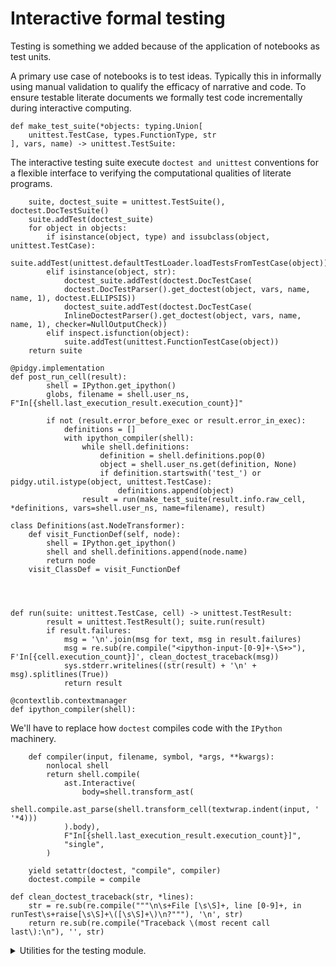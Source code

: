 # Interactive formal testing

Testing is something we added because of the application of notebooks as test units.

A primary use case of notebooks is to test ideas. Typically this in informally using
manual validation to qualify the efficacy of narrative and code. To ensure testable literate documents
we formally test code incrementally during interactive computing.

<!--

    import unittest, doctest, textwrap, dataclasses, IPython, re, pidgy, sys, typing, types, contextlib, ast, inspect

-->

    def make_test_suite(*objects: typing.Union[
        unittest.TestCase, types.FunctionType, str
    ], vars, name) -> unittest.TestSuite:

The interactive testing suite execute `doctest and unittest` conventions
for a flexible interface to verifying the computational qualities of literate programs.

        suite, doctest_suite = unittest.TestSuite(), doctest.DocTestSuite()
        suite.addTest(doctest_suite)
        for object in objects:
            if isinstance(object, type) and issubclass(object, unittest.TestCase):
                suite.addTest(unittest.defaultTestLoader.loadTestsFromTestCase(object))
            elif isinstance(object, str):
                doctest_suite.addTest(doctest.DocTestCase(
                doctest.DocTestParser().get_doctest(object, vars, name, name, 1), doctest.ELLIPSIS))
                doctest_suite.addTest(doctest.DocTestCase(
                InlineDoctestParser().get_doctest(object, vars, name, name, 1), checker=NullOutputCheck))
            elif inspect.isfunction(object):
                suite.addTest(unittest.FunctionTestCase(object))
        return suite

    @pidgy.implementation
    def post_run_cell(result):
            shell = IPython.get_ipython()
            globs, filename = shell.user_ns, F"In[{shell.last_execution_result.execution_count}]"

            if not (result.error_before_exec or result.error_in_exec):
                definitions = []
                with ipython_compiler(shell):
                    while shell.definitions:
                        definition = shell.definitions.pop(0)
                        object = shell.user_ns.get(definition, None)
                        if definition.startswith('test_') or pidgy.util.istype(object, unittest.TestCase):
                            definitions.append(object)
                    result = run(make_test_suite(result.info.raw_cell, *definitions, vars=shell.user_ns, name=filename), result)

    class Definitions(ast.NodeTransformer):
        def visit_FunctionDef(self, node):
            shell = IPython.get_ipython()
            shell and shell.definitions.append(node.name)
            return node
        visit_ClassDef = visit_FunctionDef




    def run(suite: unittest.TestCase, cell) -> unittest.TestResult:
            result = unittest.TestResult(); suite.run(result)
            if result.failures:
                msg = '\n'.join(msg for text, msg in result.failures)
                msg = re.sub(re.compile("<ipython-input-[0-9]+-\S+>"), F'In[{cell.execution_count}]', clean_doctest_traceback(msg))
                sys.stderr.writelines((str(result) + '\n' + msg).splitlines(True))
                return result

    @contextlib.contextmanager
    def ipython_compiler(shell):

We'll have to replace how `doctest` compiles code with the `IPython` machinery.

        def compiler(input, filename, symbol, *args, **kwargs):
            nonlocal shell
            return shell.compile(
                ast.Interactive(
                    body=shell.transform_ast(
                    shell.compile.ast_parse(shell.transform_cell(textwrap.indent(input, ' '*4)))
                ).body),
                F"In[{shell.last_execution_result.execution_count}]",
                "single",
            )

        yield setattr(doctest, "compile", compiler)
        doctest.compile = compile

    def clean_doctest_traceback(str, *lines):
        str = re.sub(re.compile("""\n\s+File [\s\S]+, line [0-9]+, in runTest\s+raise[\s\S]+\([\s\S]+\)\n?"""), '\n', str)
        return re.sub(re.compile("Traceback \(most recent call last\):\n"), '', str)

<details><summary>Utilities for the testing module.</summary>
    
    class NullOutputCheck(doctest.OutputChecker):
        def check_output(self, *e): return True

    class InlineDoctestParser(doctest.DocTestParser):
        _EXAMPLE_RE = re.compile(r'`(?P<indent>\s{0})'
    r'(?P<source>[^`].*?)'
    r'`')
        def _parse_example(self, m, name, lineno): return m.group('source'), None, "...", None

</details>
